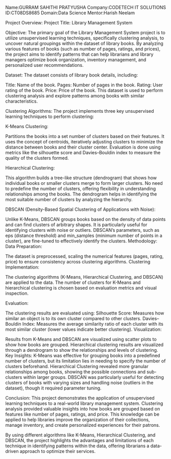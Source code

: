 Name:GURRAM SAHITHI PRATYUSHA
Company:CODETECH IT SOLUTIONS
ID:CT08DS8685
Domain:Data Science
Mentor:Harish Neelam

Project Overview:
Project Title: Library Management System

Objective:
The primary goal of the Library Management System project is to utilize unsupervised learning techniques, specifically clustering analysis, to uncover natural groupings within the dataset of library books. By analyzing various features of books (such as number of pages, ratings, and prices), the project aims to identify patterns that can help librarians and library managers optimize book organization, inventory management, and personalized user recommendations.

Dataset:
The dataset consists of library book details, including:

Title: Name of the book.
Pages: Number of pages in the book.
Rating: User rating of the book.
Price: Price of the book.
This dataset is used to perform clustering analysis and explore patterns among books with similar characteristics.

Clustering Algorithms:
The project implements three key unsupervised learning techniques to perform clustering:

K-Means Clustering:

Partitions the books into a set number of clusters based on their features.
It uses the concept of centroids, iteratively adjusting clusters to minimize the distance between books and their cluster center.
Evaluation is done using metrics like the silhouette score and Davies–Bouldin index to measure the quality of the clusters formed.

Hierarchical Clustering:

This algorithm builds a tree-like structure (dendrogram) that shows how individual books or smaller clusters merge to form larger clusters.
No need to predefine the number of clusters, offering flexibility in understanding relationships among the books.
The dendrogram helps in identifying the most suitable number of clusters by analyzing the hierarchy.

DBSCAN (Density-Based Spatial Clustering of Applications with Noise):

Unlike K-Means, DBSCAN groups books based on the density of data points and can find clusters of arbitrary shapes.
It is particularly useful for identifying clusters with noise or outliers.
DBSCAN’s parameters, such as eps (distance threshold) and min_samples (minimum number of points in a cluster), are fine-tuned to effectively identify the clusters.
Methodology:
Data Preparation:

The dataset is preprocessed, scaling the numerical features (pages, rating, price) to ensure consistency across clustering algorithms.
Clustering Implementation:

The clustering algorithms (K-Means, Hierarchical Clustering, and DBSCAN) are applied to the data.
The number of clusters for K-Means and hierarchical clustering is chosen based on evaluation metrics and visual inspection.

Evaluation:

The clustering results are evaluated using:
Silhouette Score: Measures how similar an object is to its own cluster compared to other clusters.
Davies–Bouldin Index: Measures the average similarity ratio of each cluster with its most similar cluster (lower values indicate better clustering).
Visualization:

Results from K-Means and DBSCAN are visualized using scatter plots to show how books are grouped.
Hierarchical clustering results are visualized through a dendrogram to show the relationships and levels of clustering.
Key Insights:
K-Means was effective for grouping books into a predefined number of clusters, but its limitation lies in needing to specify the number of clusters beforehand.
Hierarchical Clustering revealed more granular relationships among books, showing the possible connections and sub-clusters within larger groups.
DBSCAN was particularly useful for detecting clusters of books with varying sizes and handling noise (outliers in the dataset), though it required parameter tuning.


Conclusion:
This project demonstrates the application of unsupervised learning techniques to a real-world library management system. Clustering analysis provided valuable insights into how books are grouped based on features like number of pages, ratings, and price. This knowledge can be applied to help libraries improve the organization of their collections, manage inventory, and create personalized experiences for their patrons.

By using different algorithms like K-Means, Hierarchical Clustering, and DBSCAN, the project highlights the advantages and limitations of each technique in identifying patterns within the data, offering librarians a data-driven approach to optimize their services.
